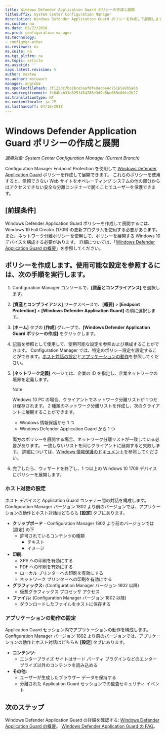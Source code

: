 ```yaml
---
title: Windows Defender Application Guard ポリシーの作成と展開
titleSuffix: System Center Configuration Manager
description: Windows Defender Application Guard ポリシーを作成して展開します。
ms.custom: na
ms.date: 03/22/2018
ms.prod: configuration-manager
ms.technology:
- configmgr-other
ms.reviewer: na
ms.suite: na
ms.tgt_pltfrm: na
ms.topic: article
ms.assetid: ''
caps.latest.revision: 5
author: mestew
ms.author: mstewart
manager: angrobe
ms.openlocfilehash: 3f122dc7ba1bce5aaf8fe0ac6e4c75165a9b5a0b
ms.sourcegitcommit: fb84bcb31d825f454785e3d9d8be669e00fe2b27
ms.translationtype: HT
ms.contentlocale: ja-JP
ms.lasthandoff: 04/16/2018
---
```

# <a name="create-and-deploy-windows-defender-application-guard-policy"></a>Windows Defender Application Guard ポリシーの作成と展開 
*適用対象: System Center Configuration Manager (Current Branch)*
<!-- 1351960 -->
Configuration Manager Endpoint Protection を使用して [Windows Defender Application Guard](https://docs.microsoft.com/windows/threat-protection/windows-defender-application-guard/wd-app-guard-overview) ポリシーを作成して展開できます。 これらのポリシーを使用すると、信頼できない Web サイトをオペレーティング システムの他の部分からはアクセスできない安全な分離コンテナーで開くことでユーザーを保護できます。

## <a name="prerequisites"></a>[前提条件]

Windows Defender Application Guard ポリシーを作成して展開するには、Windows 10 Fall Creator (1709) の更新プログラムを使用する必要があります。 また、ネットワーク分離ポリシーを使用して、ポリシーを展開する Windows 10 デバイスを構成する必要があります。 詳細については、「[Windows Defender Application Guard の概要](https://docs.microsoft.com/windows/threat-protection/windows-defender-application-guard/wd-app-guard-overview)」を参照してください。 


## <a name="create-a-policy-and-to-browse-the-available-settings"></a>ポリシーを作成します。使用可能な設定を参照するには、次の手順を実行します。

1. Configuration Manager コンソールで、**[資産とコンプライアンス]** を選択します。
2. **[資産とコンプライアンス]** ワークスペースで、**[概要]** > **[Endpoint Protection]** > **[Windows Defender Application Guard]** の順に選択します。
3. **[ホーム]** タブの **[作成]** グループで、**[Windows Defender Application Guard ポリシーの作成]** をクリックします。
4. [記事](https://docs.microsoft.com/windows/security/threat-protection/windows-defender-application-guard/configure-wd-app-guard)を参照として使用して、使用可能な設定を参照および構成することができます。 Configuration Manager では、特定のポリシー設定を設定することができます。[ホスト対話の設定](#BKMK_HIS)と[アプリケーションの動作](#BKMK_AppB)を参照してください。
5. **[ネットワーク定義]** ページでは、企業の ID を指定し、企業ネットワークの境界を定義します。

    > [!NOTE]
    > Windows 10 PC の場合、クライアントでネットワーク分離リストが 1 つだけ保存されます。 2 種類のネットワーク分離リストを作成し、次のクライアントに展開することができます。
    >
    >  - Windows 情報保護から 1 つ
    >  - Windows Defender Application Guard から 1 つ
    >
    > 両方のポリシーを展開する場合、ネットワーク分離リストが一致している必要があります。 一致しないリストを同じクライアントに展開すると失敗します。 詳細については、[Windows 情報保護のドキュメント](https://docs.microsoft.com/windows/threat-protection/windows-information-protection/create-wip-policy-using-sccm)を参照してください。
    > 
    > 

6. 完了したら、ウィザードを終了し、1 つ以上の Windows 10 1709 デバイスにポリシーを展開します。

### <a name="bkmk_HIS"></a> ホスト対話の設定
ホスト デバイスと Application Guard コンテナー間の対話を構成します。 Configuration Manager バージョン 1802 より前のバージョンでは、アプリケーションの動作とホスト対話はどちらも **[設定]** タブにあります。

- **クリップボード** - Configuration Manager 1802 より前のバージョンでは [設定] の下
    - 許可されているコンテンツの種類
        - テキスト
        - イメージ
- **印刷:**
    - XPS への印刷を有効にする
    - PDF への印刷を有効にする
    - ローカル プリンターへの印刷を有効にする
    - ネットワーク プリンターへの印刷を有効にする
- **グラフィックス:** (Configuration Manager バージョン 1802 以降)
    - 仮想グラフィックス プロセッサ アクセス
- **ファイル:** (Configuration Manager バージョン 1802 以降)
    - ダウンロードしたファイルをホストに保存する

### <a name="bkmk_ABS"></a> アプリケーションの動作の設定
Application Guard セッション内でアプリケーションの動作を構成します。 Configuration Manager バージョン 1802 より前のバージョンでは、アプリケーションの動作とホスト対話はどちらも **[設定]** タブにあります。

- **コンテンツ:**
   - エンタープライズ サイトはサード パーティ プラグインなどのエンタープライズ以外のコンテンツを読み込める
- **その他:**
    - ユーザーが生成したブラウザー データを保持する
    - 分離された Application Guard セッションでの監査セキュリティ イベント



## <a name="next-steps"></a>次のステップ
Windows Defender Application Guard の詳細を確認する: [Windows Defender Application Guard の概要](https://docs.microsoft.com/windows/security/threat-protection/windows-defender-application-guard/wd-app-guard-overview)。
[Windows Defender Application Guard の FAQ](https://docs.microsoft.com/windows/security/threat-protection/windows-defender-application-guard/faq-wd-app-guard)。
